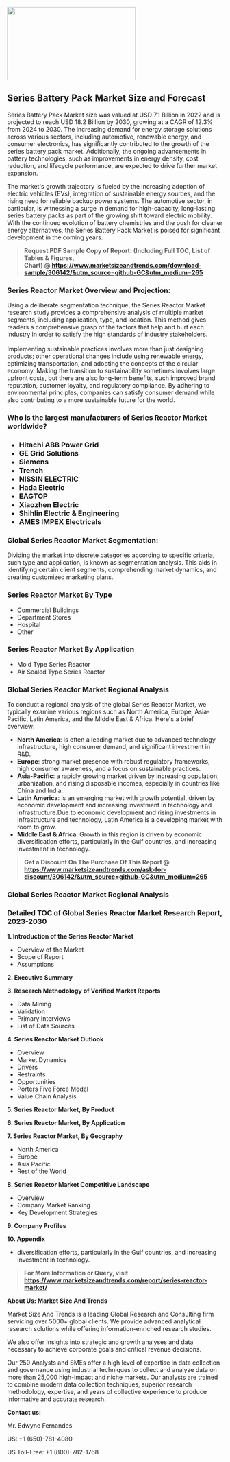 <p><img class="alignnone size-medium wp-image-20088" src="https://ffe5etoiles.com/wp-content/uploads/2024/12/MST1-300x171.png" alt="" width="300" height="171" /></p><h2>Series Battery Pack Market Size and Forecast</h2><p>Series Battery Pack Market size was valued at USD 7.1 Billion in 2022 and is projected to reach USD 18.2 Billion by 2030, growing at a CAGR of 12.3% from 2024 to 2030. The increasing demand for energy storage solutions across various sectors, including automotive, renewable energy, and consumer electronics, has significantly contributed to the growth of the series battery pack market. Additionally, the ongoing advancements in battery technologies, such as improvements in energy density, cost reduction, and lifecycle performance, are expected to drive further market expansion.</p><p>The market's growth trajectory is fueled by the increasing adoption of electric vehicles (EVs), integration of sustainable energy sources, and the rising need for reliable backup power systems. The automotive sector, in particular, is witnessing a surge in demand for high-capacity, long-lasting series battery packs as part of the growing shift toward electric mobility. With the continued evolution of battery chemistries and the push for cleaner energy alternatives, the Series Battery Pack Market is poised for significant development in the coming years.</p></p><blockquote id="" class=""><strong>Request PDF Sample Copy of Report: (Including Full TOC, List of Tables &amp; Figures, Chart)&nbsp;@&nbsp;<strong><a href="https://www.marketsizeandtrends.com/download-sample/306142/&utm_source=github-GC&utm_medium=265" target="_blank">https://www.marketsizeandtrends.com/download-sample/306142/&utm_source=github-GC&utm_medium=265</a></strong></strong></blockquote><h3 id="" class="">Series Reactor Market&nbsp;Overview and Projection:</h3><p id="" class="">Using a deliberate segmentation technique, the Series Reactor Market research study provides a comprehensive analysis of multiple market segments, including application, type, and location. This method gives readers a comprehensive grasp of the factors that help and hurt each industry in order to satisfy the high standards of industry stakeholders. <br /> <br />Implementing sustainable practices involves more than just designing products; other operational changes include using renewable energy, optimizing transportation, and adopting the concepts of the circular economy. Making the transition to sustainability sometimes involves large upfront costs, but there are also long-term benefits, such improved brand reputation, customer loyalty, and regulatory compliance. By adhering to environmental principles, companies can satisfy consumer demand while also contributing to a more sustainable future for the world.</p><h3 id="" class="">Who is the largest manufacturers of&nbsp;Series Reactor Market worldwide?</h3><h3 class=""><p><ul><li>Hitachi ABB Power Grid </li><li> GE Grid Solutions </li><li> Siemens </li><li> Trench </li><li> NISSIN ELECTRIC </li><li> Hada Electric </li><li> EAGTOP </li><li> Xiaozhen Electric </li><li> Shihlin Electric & Engineering </li><li> AMES IMPEX Electricals</li></ul></p></h3><h3 id="" class="">Global&nbsp;Series Reactor Market Segmentation:</h3><p id="" class="">Dividing the market into discrete categories according to specific criteria, such type and application, is known as segmentation analysis. This aids in identifying certain client segments, comprehending market dynamics, and creating customized marketing plans.</p><h3 id="" class="">Series Reactor Market&nbsp;By Type</h3><p><p><ul><li>Commercial Buildings</li><li> Department Stores</li><li> Hospital</li><li> Other</p></li></ul></p></p><h3 id="" class="">Series Reactor Market&nbsp;By Application</h3><p class=""><p><ul><li>Mold Type Series Reactor</li><li> Air Sealed Type Series Reactor</li></ul></p></p><h3 id="" class="">Global Series Reactor Market Regional Analysis</h3><p id="" class="">To conduct a regional analysis of the global Series Reactor Market, we typically examine various regions such as North America, Europe, Asia-Pacific, Latin America, and the Middle East &amp; Africa. Here's a brief overview:</p><ul><li><strong>North America</strong>: is often a leading market due to advanced technology infrastructure, high consumer demand, and significant investment in R&amp;D.</li><li><strong>Europe</strong>: strong market presence with robust regulatory frameworks, high consumer awareness, and a focus on sustainable practices.</li><li><strong>Asia-Pacific</strong>: a rapidly growing market driven by increasing population, urbanization, and rising disposable incomes, especially in countries like China and India.</li><li><strong>Latin America</strong>: is an emerging market with growth potential, driven by economic development and increasing investment in technology and infrastructure.Due to economic development and rising investments in infrastructure and technology, Latin America is a developing market with room to grow.</li><li><strong>Middle East &amp; Africa</strong>: Growth in this region is driven by economic diversification efforts, particularly in the Gulf countries, and increasing investment in technology.</li></ul><blockquote id="" class=""><strong>Get a Discount On The Purchase Of This Report @ <strong><a href="https://www.marketsizeandtrends.com/ask-for-discount/306142/&utm_source=github-GC&utm_medium=265" target="_blank">https://www.marketsizeandtrends.com/ask-for-discount/306142/&utm_source=github-GC&utm_medium=265</a></strong></strong></blockquote><h3 id="" class="">Global Series Reactor Market Regional Analysis</h3><h3 id="" class="">Detailed TOC of Global Series Reactor Market Research Report, 2023-2030</h3><p id="" class=""><strong>1. Introduction of the Series Reactor Market</strong></p><ul><li>Overview of the Market</li><li>Scope of Report</li><li>Assumptions</li></ul><p id="" class=""><strong>2. Executive Summary</strong></p><p id="" class=""><strong>3. Research Methodology of Verified Market Reports</strong></p><ul><li>Data Mining</li><li>Validation</li><li>Primary Interviews</li><li>List of Data Sources</li></ul><p id="" class=""><strong>4. Series Reactor Market Outlook</strong></p><ul><li>Overview</li><li>Market Dynamics</li><li>Drivers</li><li>Restraints</li><li>Opportunities</li><li>Porters Five Force Model</li><li>Value Chain Analysis</li></ul><p id="" class=""><strong>5. Series Reactor Market, By Product</strong></p><p id="" class=""><strong>6. Series Reactor Market, By Application</strong></p><p id="" class=""><strong>7. Series Reactor Market, By Geography</strong></p><ul><li>North America</li><li>Europe</li><li>Asia Pacific</li><li>Rest of the World</li></ul><p id="" class=""><strong>8. Series Reactor Market Competitive Landscape</strong></p><ul><li>Overview</li><li>Company Market Ranking</li><li>Key Development Strategies</li></ul><p id="" class=""><strong>9. Company Profiles</strong></p><p id="" class=""><strong>10. Appendix</strong></p><ul><li>diversification efforts, particularly in the Gulf countries, and increasing investment in technology.</li></ul><blockquote id="" class=""><strong>For More Information or Query, visit <strong><strong><a href="https://www.marketsizeandtrends.com/report/series-reactor-market/" target="_blank">https://www.marketsizeandtrends.com/report/series-reactor-market/</a></strong></strong></strong></blockquote><p id="" class=""><strong>About Us: Market Size And Trends</strong></p><p id="" class="">Market Size And Trends is a leading Global Research and Consulting firm servicing over 5000+ global clients. We provide advanced analytical research solutions while offering information-enriched research studies.</p><p id="" class="">We also offer insights into strategic and growth analyses and data necessary to achieve corporate goals and critical revenue decisions.</p><p id="" class="">Our 250 Analysts and SMEs offer a high level of expertise in data collection and governance using industrial techniques to collect and analyze data on more than 25,000 high-impact and niche markets. Our analysts are trained to combine modern data collection techniques, superior research methodology, expertise, and years of collective experience to produce informative and accurate research.</p><p id="" class=""><strong>Contact us:</strong></p><p id="" class="">Mr. Edwyne Fernandes</p><p id="" class="">US: +1 (650)-781-4080</p><p id="" class="">US Toll-Free: +1 (800)-782-1768</p>
